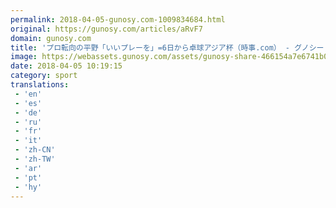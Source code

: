 ```yaml
---
permalink: 2018-04-05-gunosy.com-1009834684.html
original: https://gunosy.com/articles/aRvF7
domain: gunosy.com
title: 'プロ転向の平野「いいプレーを」=6日から卓球アジア杯（時事.com） - グノシー'
image: https://webassets.gunosy.com/assets/gunosy-share-466154a7e6741b0dbc8895ceff97e34818892a0e7dbc05d641d2606f8820dd35.jpg
date: 2018-04-05 10:19:15
category: sport
translations: 
 - 'en'
 - 'es'
 - 'de'
 - 'ru'
 - 'fr'
 - 'it'
 - 'zh-CN'
 - 'zh-TW'
 - 'ar'
 - 'pt'
 - 'hy'
---
```


